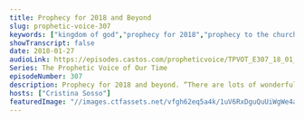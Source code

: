 ```yaml
---
title: Prophecy for 2018 and Beyond
slug: prophetic-voice-307
keywords: ["kingdom of god","prophecy for 2018","prophecy to the church"]
showTranscript: false
date: 2018-01-27
audioLink: https://episodes.castos.com/propheticvoice/TPVOT_E307_18_01_27-28_Prophecy_for_2018_and_Beyond.mp3
Series: The Prophetic Voice of Our Time
episodeNumber: 307
description: Prophecy for 2018 and beyond. “There are lots of wonderful things happening in this country that is affecting the whole world. Glory to God! And at the same time, lots of wonderful things are happening in the Body of Christ that are mind boggling!”
hosts: ["Cristina Sosso"]
featuredImage: "//images.ctfassets.net/vfgh62eq5a4k/1uV6RxDguQuUiWgWe4akek/3d4d3e8f9b6d3a4be562ceae1b1e8383/zwaddi-116-unsplash-compressor.jpg"
---
```


